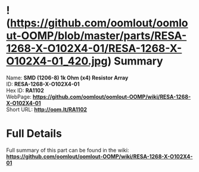 
!(https://github.com/oomlout/oomlout-OOMP/blob/master/parts/RESA-1268-X-O102X4-01/RESA-1268-X-O102X4-01_420.jpg)
Summary
=================
  
Name: __SMD (1206-8) 1k Ohm (x4) Resistor Array__    
ID: __RESA-1268-X-O102X4-01__   
Hex ID: __RA1102__   
WebPage: __https://github.com/oomlout/oomlout-OOMP/wiki/RESA-1268-X-O102X4-01__   
Short URL: __http://oom.lt/RA1102__   

Full Details
==========================
Full summary of this part can be found in the wiki:   
__https://github.com/oomlout/oomlout-OOMP/wiki/RESA-1268-X-O102X4-01__    

